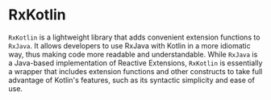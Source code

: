 # RxKotlin

`RxKotlin` is a lightweight library that adds convenient extension functions to `RxJava`. It allows developers to use RxJava with Kotlin in a more idiomatic way, thus making code more readable and understandable. While `RxJava` is a Java-based implementation of Reactive Extensions, `RxKotlin` is essentially a wrapper that includes extension functions and other constructs to take full advantage of Kotlin's features, such as its syntactic simplicity and ease of use.